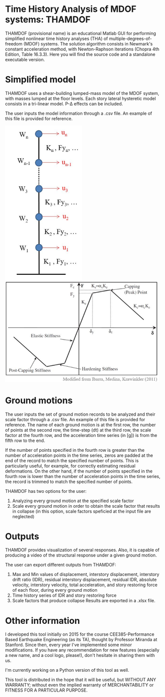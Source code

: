 # Time History Analysis of MDOF systems: THAMDOF

THAMDOF (provisional name) is an educational Matlab GUI for performing simplified nonlinear time history analyses (THA) of multiple-degrees-of-freedom (MDOF) systems. The solution algorithm consists in Newmark's constant acceleration method, with Newton-Raphson iterations (Chopra 4th Edition, Table 16.3.3).
Here you will find the source code and a standalone executable version.

# Simplified model

THAMDOF uses a shear-building lumped-mass model of the MDOF system, with masses lumped at the floor levels. Each story lateral hysteretic model consists in a tri-linear model. P-Δ effects can be included.

The user inputs the model information through a .csv file. An example of this file is provided for reference.

<img src="Figures/BldgModel.JPG" width="250" title="Shear-building lumped-mass model"/> <img src="Figures/HystModel.JPG" width="500" title="Hysteretic model"/> 

# Ground motions

The user inputs the set of ground motion records to be analyzed and their scale factor through a .csv file. An example of this file is provided for reference. The name of each ground motion is at the first row, the number of points at the second row, the time-step (dt) at the third row, the scale factor at the fourth row, and the acceleration time series (in [g]) is from the fifth row to the end.

If the number of points specified in the fourth row is greater than the number of acceleration points in the time series, zeros are padded at the end of the record to match the specified number of points. This is particularly useful, for example, for correctly estimating residual deformations. On the other hand, if the number of points specified in the fourth row is lower than the number of acceleration points in the time series, the record is trimmed to match the specified number of points.

THAMDOF has two options for the user:
1. Analyzing every ground motion at the specified scale factor
2. Scale every ground motion in order to obtain the scale factor that results in collapse (in this option, scale factors speficied at the input file are neglected)

# Outputs

THAMDOF provides visualization of several responses. Also, it is capable of producing a video of the structural response under a given ground motion.

The user can export different outputs from THAMDOF:
1. Max and Min values of displacement, interstory displacement, interstory drift ratio (IDR), residual interstory displacement, residual IDR, absolute velocity, interstory velocity, total acceleration, and story restoring force of each floor, during every ground motion
2. Time history series of IDR and story restoring force 
3. Scale factors that produce collapse
Results are exported in a .xlsx file.

# Other information

I developed this tool initially on 2015 for the course CEE385-Performance Based Earthquake Engineering (as its TA), thought by Professor Miranda at Stanford. Since then, every year I've implemented some minor modifications. If you have any recommendation for new features (especially a new name, and a cool logo, please!), don't hesitate in sharing them with us. 

I'm currently working on a Python version of this tool as well.

This tool is distributed in the hope that it will be useful, but WITHOUT ANY WARRANTY; without even the implied warranty of MERCHANTABILITY or FITNESS FOR A PARTICULAR PURPOSE.
